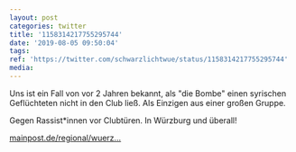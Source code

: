 ```yaml
---
layout: post
categories: twitter
title: '1158314217755295744'
date: '2019-08-05 09:50:04'
tags: 
ref: 'https://twitter.com/schwarzlichtwue/status/1158314217755295744'
media:
---
```

Uns ist ein Fall von vor 2 Jahren bekannt, als "die Bombe" einen syrischen Geflüchteten nicht in den Club ließ. Als Einzigen aus einer großen Gruppe.



Gegen Rassist\*innen vor Clubtüren. In Würzburg und überall!

[mainpost.de/regional/wuerz…](https://www.mainpost.de/regional/wuerzburg/Hat-ein-Wuerzburger-Club-zwei-Dunkelhaeutige-abgewiesen;art735,10288850) 